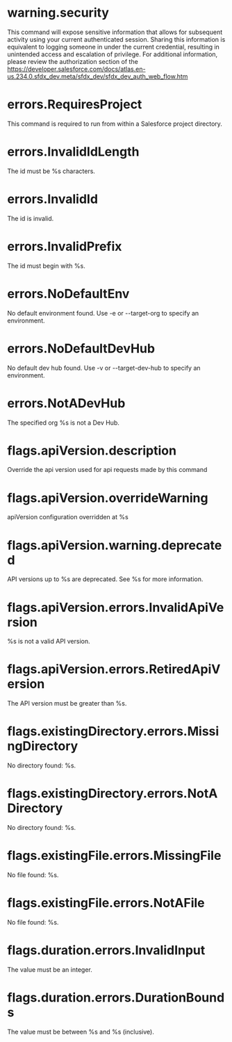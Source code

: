# warning.security

This command will expose sensitive information that allows for subsequent activity using your current authenticated session. Sharing this information is equivalent to logging someone in under the current credential, resulting in unintended access and escalation of privilege. For additional information, please review the authorization section of the <https://developer.salesforce.com/docs/atlas.en-us.234.0.sfdx_dev.meta/sfdx_dev/sfdx_dev_auth_web_flow.htm>

# errors.RequiresProject

This command is required to run from within a Salesforce project directory.

# errors.InvalidIdLength

The id must be %s characters.

# errors.InvalidId

The id is invalid.

# errors.InvalidPrefix

The id must begin with %s.

# errors.NoDefaultEnv

No default environment found. Use -e or --target-org to specify an environment.

# errors.NoDefaultDevHub

No default dev hub found. Use -v or --target-dev-hub to specify an environment.

# errors.NotADevHub

The specified org %s is not a Dev Hub.

# flags.apiVersion.description

Override the api version used for api requests made by this command

# flags.apiVersion.overrideWarning

apiVersion configuration overridden at %s

# flags.apiVersion.warning.deprecated

API versions up to %s are deprecated. See %s for more information.

# flags.apiVersion.errors.InvalidApiVersion

%s is not a valid API version.

# flags.apiVersion.errors.RetiredApiVersion

The API version must be greater than %s.

# flags.existingDirectory.errors.MissingDirectory

No directory found: %s.

# flags.existingDirectory.errors.NotADirectory

No directory found: %s.

# flags.existingFile.errors.MissingFile

No file found: %s.

# flags.existingFile.errors.NotAFile

No file found: %s.

# flags.duration.errors.InvalidInput

The value must be an integer.

# flags.duration.errors.DurationBounds

The value must be between %s and %s (inclusive).
